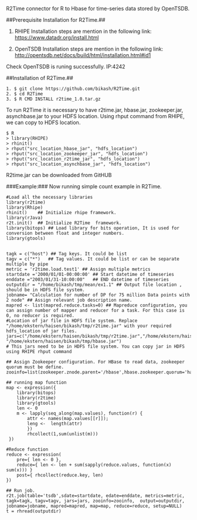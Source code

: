 R2Time connector for R to Hbase for time-series data stored by OpenTSDB.  


##Prerequisite Installation for R2Time.##
1. RHIPE
Installation steps are mention in the following link:
https://www.datadr.org/install.html

2. OpenTSDB
Installation steps are mention in the following link:
http://opentsdb.net/docs/build/html/installation.html#id1

Check OpenTSDB is runing successfully.
IP:4242

##Installation of R2Time.##
```
1. $ git clone https://github.com/bikash/R2Time.git
2. $ cd R2Time
3. $ R CMD INSTALL r2time_1.0.tar.gz
```

To run R2Time it is necessary to have r2time.jar, hbase.jar, zookeeper.jar, asynchbase.jar to your HDFS location. Using rhput command from RHIPE, we can copy to HDFS location.
```
$ R
> library(RHIPE)
> rhinit()
> rhput("src_location_hbase_jar", "hdfs_location")
> rhput("src_location_zookeeper_jar", "hdfs_location")
> rhput("src_location_r2time_jar", "hdfs_location")
> rhput("src_location_asynchbase_jar", "hdfs_location")
```

R2time.jar can be downloaded from GitHUB

###Example:###
Now running simple count example in R2Time.

```
#Load all the necessary libraries
library(r2time)
library(Rhipe)
rhinit()	## Initialize rhipe framework.
library(rJava)
r2t.init()  ## Initialize R2Time  framework.
library(bitops) ## Load library for bits operation, It is used for conversion between float and integer numbers.
library(gtools)


tagk = c("host") ## Tag keys. It could be list
tagv = c("*")	## Tag values. It could be list or can be separate multiple by pipe
metric = 'r2time.load.test1' ## Assign multiple metrics
startdate ='2000/01/01-00:00:00' ## Start datetime of timeseries
enddate ="2003/01/31-10:00:00"   ## END datetime of timeseries
outputdir = "/home/bikash/tmp/mean/ex1.1" ## Output file location , should be in HDFS file system.
jobname= "Calculation for number of DP for 75 million Data points with 2 node" ## Assign relevant job description name.
mapred <- list(mapred.reduce.tasks=0) ## Mapreduce configuration, you can assign number of mapper and reducer for a task. For this case is 0, no reducer is required.
#Location of jar file in HDFS file system. Replace "/home/ekstern/haisen/bikash/tmp/r2time.jar" with your required hdfs_location of jar files.
jars=c("/home/ekstern/haisen/bikash/tmp/r2time.jar","/home/ekstern/haisen/bikash/tmp/zookeeper.jar", "/home/ekstern/haisen/bikash/tmp/hbase.jar")
# This jars need to be in HDFS file system. You can copy jar in HDFS using RHIPE rhput command
 
## Assign Zookeeper configuration. For HBase to read data, zookeeper quorum must be define.
zooinfo=list(zookeeper.znode.parent='/hbase',hbase.zookeeper.quorum='haisen24.ux.uis.no')
 
## running map function
map <- expression({
	library(bitops)
	library(r2time)
	library(gtools)
	len <- 0
	m <- lapply(seq_along(map.values), function(r) {
	 	attr <- names(map.values[[r]]);
		leng <-  length(attr)
		})
	 	rhcollect(1,sum(unlist(m)))
 })

#Reduce function 
reduce <- expression(
	pre={ len <- 0 }, 
	reduce={ len <- len + sum(sapply(reduce.values, function(x) sum(x))) }
	post={ rhcollect(reduce.key, len)
})
 
## Run job.
r2t.job(table='tsdb',sdate=startdate, edate=enddate, metrics=metric, tagk=tagk, tagv=tagv, jars=jars, zooinfo=zooinfo,	output=outputdir, jobname=jobname, mapred=mapred, map=map, reduce=reduce, setup=NULL)
t = rhread(outputdir)
```



